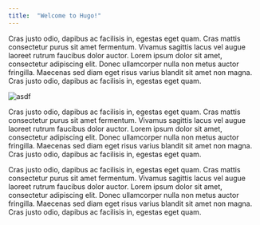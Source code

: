 ```yaml
---
title:  "Welcome to Hugo!"
---
```

Cras justo odio, dapibus ac facilisis in, egestas eget quam. Cras mattis consectetur purus sit amet fermentum. Vivamus sagittis lacus vel augue laoreet rutrum faucibus dolor auctor. Lorem ipsum dolor sit amet, consectetur adipiscing elit. Donec ullamcorper nulla non metus auctor fringilla. Maecenas sed diam eget risus varius blandit sit amet non magna. Cras justo odio, dapibus ac facilisis in, egestas eget quam.

![asdf](https://res.cloudinary.com/forestrydemo1/image/upload/w_800,h_400,c_fill/v1530723649/02909_escapethestorm_2560x1440.jpg)

Cras justo odio, dapibus ac facilisis in, egestas eget quam. Cras mattis consectetur purus sit amet fermentum. Vivamus sagittis lacus vel augue laoreet rutrum faucibus dolor auctor. Lorem ipsum dolor sit amet, consectetur adipiscing elit. Donec ullamcorper nulla non metus auctor fringilla. Maecenas sed diam eget risus varius blandit sit amet non magna. Cras justo odio, dapibus ac facilisis in, egestas eget quam.

Cras justo odio, dapibus ac facilisis in, egestas eget quam. Cras mattis consectetur purus sit amet fermentum. Vivamus sagittis lacus vel augue laoreet rutrum faucibus dolor auctor. Lorem ipsum dolor sit amet, consectetur adipiscing elit. Donec ullamcorper nulla non metus auctor fringilla. Maecenas sed diam eget risus varius blandit sit amet non magna. Cras justo odio, dapibus ac facilisis in, egestas eget quam.
